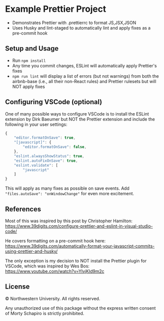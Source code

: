 # Example Prettier Project

* Demonstrates Prettier with .prettierrc to format JS,JSX,JSON
* Uses Husky and lint-staged to automatically lint and apply fixes as a pre-commit hook


## Setup and Usage

* Run `npm install`
* Any time you commit changes, ESLint will automatically apply Prettier's fixes
* `npm run lint` will display a list of errors (but not warnings) from both the airbnb-base (i.e., all their non-React rules) and Prettier rulesets but will NOT apply fixes


## Configuring VSCode (optional)

One of many possible ways to configure VSCode is to install the ESLint extension by Dirk Baeumer but NOT the Prettier extension and include the following in your user settings:

```javascript
{
    "editor.formatOnSave": true,
    "[javascript]": {
        "editor.formatOnSave": false,
    },
    "eslint.alwaysShowStatus": true,
    "eslint.autoFixOnSave": true,
    "eslint.validate": [
        "javascript"
    ]
}
```

This will apply as many fixes as possible on save events.  Add `"files.autoSave": "onWindowChange"` for even more excitement.


## References 

Most of this was inspired by this post by Christopher Hamilton:<br>
<https://www.39digits.com/configure-prettier-and-eslint-in-visual-studio-code/>

He covers formatting on a pre-commit hook here:<br>
<https://www.39digits.com/automatically-format-your-javascript-commits-using-prettier-and-husky/>

The only exception is my decision to NOT install the Prettier plugin for VSCode, which was inspired by Wes Bos:<br>
<https://www.youtube.com/watch?v=YIvjKId9m2c>


## License

&copy; Northwestern University.  All rights reserved.

Any unauthorized use of this package 
without the express written consent of Morty Schapiro 
is strictly prohibited.
